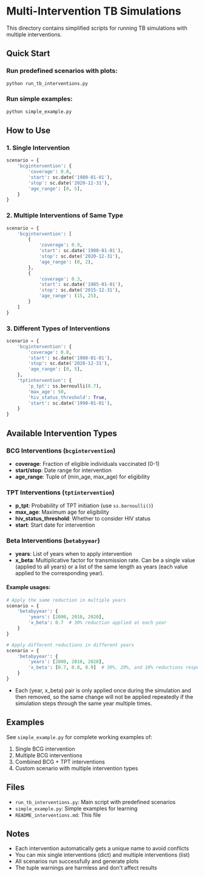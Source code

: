 # Multi-Intervention TB Simulations

This directory contains simplified scripts for running TB simulations with multiple interventions.

## Quick Start

### Run predefined scenarios with plots:
```bash
python run_tb_interventions.py
```

### Run simple examples:
```bash
python simple_example.py
```

## How to Use

### 1. Single Intervention
```python
scenario = {
    'bcgintervention': {
        'coverage': 0.8,
        'start': sc.date('1980-01-01'),
        'stop': sc.date('2020-12-31'),
        'age_range': [0, 5],
    }
}
```

### 2. Multiple Interventions of Same Type
```python
scenario = {
    'bcgintervention': [
        {
            'coverage': 0.9,
            'start': sc.date('1980-01-01'),
            'stop': sc.date('2020-12-31'),
            'age_range': (0, 2),
        },
        {
            'coverage': 0.3,
            'start': sc.date('1985-01-01'),
            'stop': sc.date('2015-12-31'),
            'age_range': (15, 25),
        }
    ]
}
```

### 3. Different Types of Interventions
```python
scenario = {
    'bcgintervention': {
        'coverage': 0.8,
        'start': sc.date('1980-01-01'),
        'stop': sc.date('2020-12-31'),
        'age_range': [0, 5],
    },
    'tptintervention': {
        'p_tpt': ss.bernoulli(0.7),
        'max_age': 50,
        'hiv_status_threshold': True,
        'start': sc.date('1990-01-01'),
    }
}
```

## Available Intervention Types

### BCG Interventions (`bcgintervention`)
- **coverage**: Fraction of eligible individuals vaccinated (0-1)
- **start/stop**: Date range for intervention
- **age_range**: Tuple of (min_age, max_age) for eligibility

### TPT Interventions (`tptintervention`)
- **p_tpt**: Probability of TPT initiation (use `ss.bernoulli()`)
- **max_age**: Maximum age for eligibility
- **hiv_status_threshold**: Whether to consider HIV status
- **start**: Start date for intervention

### Beta Interventions (`betabyyear`)
- **years**: List of years when to apply intervention
- **x_beta**: Multiplicative factor for transmission rate. Can be a single value (applied to all years) or a list of the same length as years (each value applied to the corresponding year).

#### Example usages:
```python
# Apply the same reduction in multiple years
scenario = {
    'betabyyear': {
        'years': [2000, 2010, 2020],
        'x_beta': 0.7  # 30% reduction applied at each year
    }
}

# Apply different reductions in different years
scenario = {
    'betabyyear': {
        'years': [2000, 2010, 2020],
        'x_beta': [0.7, 0.8, 0.9]  # 30%, 20%, and 10% reductions respectively
    }
}
```

- Each (year, x_beta) pair is only applied once during the simulation and then removed, so the same change will not be applied repeatedly if the simulation steps through the same year multiple times.

## Examples

See `simple_example.py` for complete working examples of:
1. Single BCG intervention
2. Multiple BCG interventions
3. Combined BCG + TPT interventions
4. Custom scenario with multiple intervention types

## Files

- `run_tb_interventions.py`: Main script with predefined scenarios
- `simple_example.py`: Simple examples for learning
- `README_interventions.md`: This file

## Notes

- Each intervention automatically gets a unique name to avoid conflicts
- You can mix single interventions (dict) and multiple interventions (list)
- All scenarios run successfully and generate plots
- The tuple warnings are harmless and don't affect results 